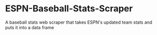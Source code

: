 # ESPN-Baseball-Stats-Scraper
A baseball stats web scraper that takes ESPN's updated team stats and puts it into a data frame
